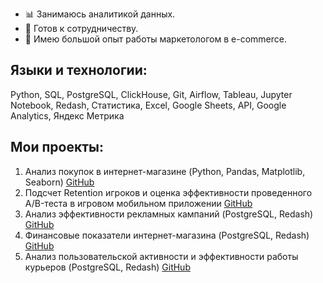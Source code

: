 - 📊 Занимаюсь аналитикой данных.
- 🤝 Готов к сотрудничеству.
- 💼 Имею большой опыт работы маркетологом в e-commerce.

 ## Языки и технологии:
 Python, SQL, PostgreSQL, ClickHouse, Git, Airflow, Tableau, Jupyter Notebook, Redash, Статистика, Excel, Google Sheets, API, Google Analytics, Яндекс Метрика

 ## Мои проекты:
 1. Анализ покупок в интернет-магазине (Python, Pandas, Matplotlib, Seaborn) <a href="https://github.com/DmTih/e-commerce_project">GitHub</a>
 2. Подсчет Retention игроков и оценка эффективности проведенного A/B-теста в игровом мобильном приложении <a href="https://github.com/DmTih/mobile_games_project">GitHub</a>
 3. Анализ эффективности рекламных кампаний (PostgreSQL, Redash) <a href="https://github.com/DmTih/advertising_campaign_efficiency">GitHub</a>
 4. Финансовые показатели интернет-магазина (PostgreSQL, Redash) <a href="https://github.com/DmTih/financial_indicators_online_store">GitHub</a>
 5. Анализ пользовательской активности и эффективности работы курьеров (PostgreSQL, Redash) <a href="https://github.com/DmTih/delivery_analytics_dashboard">GitHub</a>
